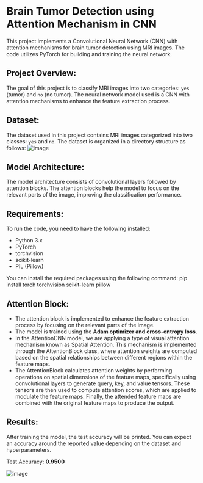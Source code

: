 # Brain Tumor Detection using Attention Mechanism in CNN

This project implements a Convolutional Neural Network (CNN) with attention mechanisms for brain tumor detection using MRI images. The code utilizes PyTorch for building and training the neural network.

## Project Overview:

The goal of this project is to classify MRI images into two categories: `yes` (tumor) and `no` (no tumor). The neural network model used is a CNN with attention mechanisms to enhance the feature extraction process.

## Dataset:

The dataset used in this project contains MRI images categorized into two classes: `yes` and `no`. The dataset is organized in a directory structure as follows:
![image](https://github.com/ronakbediya310/Visual-Attention-For-Brain-Tumor-Detection/assets/124416368/f4f99a18-b6f3-4491-8e36-ce2f3258d651)



## Model Architecture:

The model architecture consists of convolutional layers followed by attention blocks. The attention blocks help the model to focus on the relevant parts of the image, improving the classification performance.

## Requirements:

To run the code, you need to have the following installed:

- Python 3.x
- PyTorch
- torchvision
- scikit-learn
- PIL (Pillow)

You can install the required packages using the following command:
pip install torch torchvision scikit-learn pillow

## Attention Block:
* The attention block is implemented to enhance the feature extraction process by focusing on the relevant parts of the image.
* The model is trained using the **Adam optimizer and cross-entropy loss**.
* In the AttentionCNN model, we are applying a type of visual attention mechanism known as Spatial Attention. This mechanism is implemented through the AttentionBlock class, where attention weights are computed based on the spatial relationships between different regions within the feature maps.
* The AttentionBlock calculates attention weights by performing operations on spatial dimensions of the feature maps, specifically using convolutional layers to generate query, key, and value tensors. These tensors are then used to compute attention scores, which are applied to modulate the feature maps. Finally, the attended feature maps are combined with the original feature maps to produce the output.

## Results:
After training the model, the test accuracy will be printed. You can expect an accuracy around the reported value depending on the dataset and hyperparameters.

Test Accuracy: **0.9500**

![image](https://github.com/ronakbediya310/Visual-Attention-For-Brain-Tumor-Detection/assets/124416368/7b4b7cbd-dd86-421d-9f12-b97cd59752b2)

